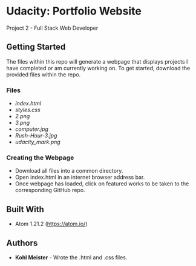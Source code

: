 # Udacity: Portfolio Website

Project 2 - Full Stack Web Developer

## Getting Started

The files within this repo will generate a webpage that displays projects I have completed or am currently working on. 
To get started, download the provided files within the repo. 

### Files

* *index.html*
* *styles.css*
* *2.png*
* *3.png*
* *computer.jpg*
* *Rush-Hour-3.jpg*
* *udacity_mark.png*

### Creating the Webpage

* Download all files into a common directory.
* Open index.html in an internet browser address bar.
* Once webpage has loaded, click on featured works to be taken to the corresponding GitHub repo.

## Built With

* Atom 1.21.2 (https://atom.io/)

## Authors

* **Kohl Meister** - Wrote the .html and .css files.
